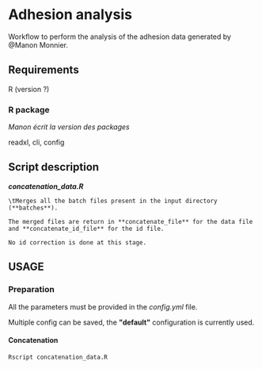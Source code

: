 # Adhesion analysis
Workflow to perform the analysis of the adhesion data generated by @Manon Monnier.

## Requirements

R (version ?)

### R package

_Manon écrit la version des packages_

readxl, cli, config

## Script description

**_concatenation_data.R_**

	\tMerges all the batch files present in the input directory (**batches**). 

	The merged files are return in **concatenate_file** for the data file and **concatenate_id_file** for the id file.

	No id correction is done at this stage.

## USAGE

### Preparation
All the parameters must be provided in the _config.yml_ file.

Multiple config can be saved, the **"default"** configuration is currently used.

#### Concatenation
``` shell
Rscript concatenation_data.R
```
